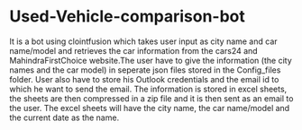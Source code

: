 # Used-Vehicle-comparison-bot

It is a bot using clointfusion which takes user input as city name and car name/model and retrieves the car information from the cars24 and MahindraFirstChoice website.The user have to give the information (the city names and the car model) in seperate json files stored in the Config_files folder. User also have to store his Outlook credentials and the email id to which he want to send the email. The information is stored in excel sheets, the sheets are then compressed in a zip file and it is then sent as an email to the user. The excel sheets will have the city name, the car name/model and the current date as the name. <br />

 
